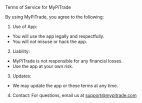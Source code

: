 Terms of Service for MyPiTrade

By using MyPiTrade, you agree to the following:

1. Use of App:
- You will use the app legally and respectfully.
- You will not misuse or hack the app.

2. Liability:
- MyPiTrade is not responsible for any financial losses.
- Use the app at your own risk.

3. Updates:
- We may update the app or these terms at any time.

4. Contact:
For questions, email us at support@mypitrade.com
